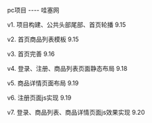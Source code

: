 pc项目 	----  哇塞网

v1. 项目构建、公共头部尾部、首页轮播 9.15

v2. 首页商品列表模板 9.15

v3. 首页完善 9.16

v4. 登录、注册、商品列表页面静态布局 9.18

v5. 商品详情页面布局 9.19

v6. 注册页面js实现 9.19

v7. 登录、商品列表、商品详情页面js效果实现 9.20

